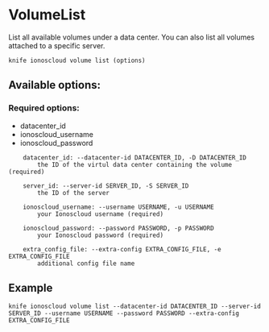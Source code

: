 # VolumeList

List all available volumes under a data center. You can also list all volumes attached to a specific server.

```text
knife ionoscloud volume list (options)
```

## Available options:

### Required options:

* datacenter\_id
* ionoscloud\_username
* ionoscloud\_password

```text
    datacenter_id: --datacenter-id DATACENTER_ID, -D DATACENTER_ID
        the ID of the virtul data center containing the volume (required)

    server_id: --server-id SERVER_ID, -S SERVER_ID
        the ID of the server

    ionoscloud_username: --username USERNAME, -u USERNAME
        your Ionoscloud username (required)

    ionoscloud_password: --password PASSWORD, -p PASSWORD
        your Ionoscloud password (required)

    extra_config_file: --extra-config EXTRA_CONFIG_FILE, -e EXTRA_CONFIG_FILE
        additional config file name

```
## Example

```text
knife ionoscloud volume list --datacenter-id DATACENTER_ID --server-id SERVER_ID --username USERNAME --password PASSWORD --extra-config EXTRA_CONFIG_FILE
```
